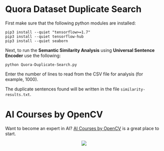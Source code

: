 # Quora Dataset Duplicate Search

First make sure that the following python modules are installed:

```
pip3 install --quiet "tensorflow>=1.7"
pip3 install --quiet tensorflow-hub
pip3 install --quiet seaborn
```

Next, to run the **Semantic Similarity Analysis** using **Universal Sentence
Encoder** use the following:

`python Quora-Duplicate-Search.py`

Enter the number of lines to read from the CSV file for analysis (for example,
1000).

The duplicate sentences found will be written in the file
`similarity-results.txt`.

# AI Courses by OpenCV

Want to become an expert in AI?
[AI Courses by OpenCV](https://opencv.org/courses/) is a great place to start.

<a href="https://opencv.org/courses/">
<p align="center"> 
<img src="https://www.learnopencv.com/wp-content/uploads/2020/04/AI-Courses-By-OpenCV-Github.png">
</p>
</a>
